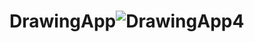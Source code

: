 # DrawingApp![DrawingApp4](https://user-images.githubusercontent.com/80592838/165653192-3a0ae03b-ef52-4086-b117-45bebcd76224.jpg)
